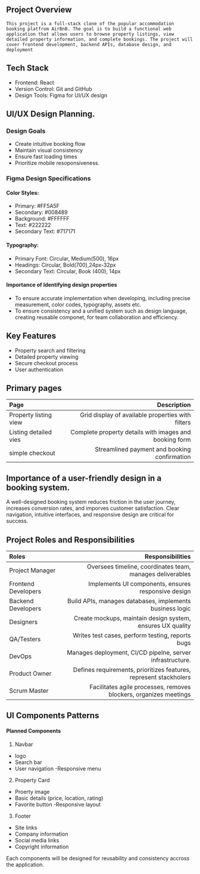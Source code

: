 ## Project Overview
    This project is a full-stack clone of the popular accommodation booking platfrom AirBnB. The goal is to build a functional web application that allows users to browse property listings, view detailed property information, and complete bookings. The project will cover frontend development, backend APIs, database design, and deployment


## Tech Stack
- Frontend: React
- Version Control: Git and GitHub
- Design Tools: Figma for UI/UX design

## UI/UX Design Planning.
### Design Goals
- Create intuitive booking flow
- Maintain visual consistency
- Ensure fast loading times
- Prioritize mobile resoponsiveness.

### Figma Design Specifications
#### Color Styles:
- Primary: #FF5A5F
- Secondary: #008489
- Background: #FFFFFF
- Text: #222222
- Secondary Text: #717171

#### Typography:
- Primary Font: Circular, Medium(500), 16px
- Headings: Circular, Bold(700),24px-32px
- Secondary Text: Circular, Book (400), 14px

#### Importance of Identifying design properties
- To ensure accurate implementation when developing, including precise measurement, color codes, typography, assets etc.
- To ensure consistency and a unified system such as design language, creating reusable componet, for team collaboration and efficiency. 

## Key Features
- Property search and filtering
- Detailed property viewing
- Secure checkout process
- User authentication

## Primary pages
|Page | Description |
|:-- | --: |
|Property listing view | Grid display of available properties with filters|
|Listing detailed vies| Complete property details with images and booking form|
|simple checkout| Streamlined payment and booking confirmation|

## Importance of a user-friendly design in a booking system.
A well-designed booking system reduces friction in the user journey, increases conversion rates, and imporves customer satisfaction. Clear navigation, intuitive interfaces, and responsive design are critical for success.

## Project Roles and Responsibilities
|Roles | Responsibilities |
|:-- | --: |
|Project Manager | Oversees timeline, coordinates team, manages deliverables |
|Frontend Developers | Implements UI components, ensures responsive design |
|Backend Developers | Build APIs, manages databases, implements business logic |
|Designers | Create mockups, maintain design system, ensures UX quality |
|QA/Testers | Writes test cases, perform testing, reports bugs|
|DevOps | Manages deployment, CI/CD pipelne, server infrastructure.|
|Product Owner| Defines requirements, prioritizes features, represent stackholers|
|Scrum Master | Facilitates agile processes, removes blockers, organizes meetings|

## UI Components Patterns
#### Planned Components
1. Navbar
- logo
- Search bar
- User navigation
-Responsive menu
2. Property Card
- Proerty image
- Basic details (price, location, rating)
- Favorite button
-Responsive layout
3. Footer
- Site links
- Company information
- Social media links
- Copyright information

Each components will be designed for reusability and consistency accross the application.
